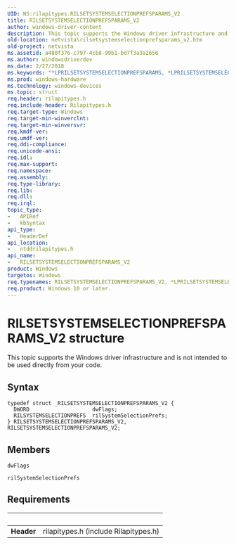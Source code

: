 ```yaml
---
UID: NS:rilapitypes.RILSETSYSTEMSELECTIONPREFSPARAMS_V2
title: RILSETSYSTEMSELECTIONPREFSPARAMS_V2
author: windows-driver-content
description: This topic supports the Windows driver infrastructure and is not intended to be used directly from your code.
old-location: netvista\rilsetsystemselectionprefsparams_v2.htm
old-project: netvista
ms.assetid: a480f376-c797-4cb8-99b1-bd7f3a3a2656
ms.author: windowsdriverdev
ms.date: 2/27/2018
ms.keywords: "*LPRILSETSYSTEMSELECTIONPREFSPARAMS, *LPRILSETSYSTEMSELECTIONPREFSPARAMS_V2, RILSETSYSTEMSELECTIONPREFSPARAMS, RILSETSYSTEMSELECTIONPREFSPARAMS_V2, RILSETSYSTEMSELECTIONPREFSPARAMS_V2 structure [Network Drivers Starting with Windows Vista], netvista.rilsetsystemselectionprefsparams_v2, ntddrilapitypes/RILSETSYSTEMSELECTIONPREFSPARAMS_V2"
ms.prod: windows-hardware
ms.technology: windows-devices
ms.topic: struct
req.header: rilapitypes.h
req.include-header: Rilapitypes.h
req.target-type: Windows
req.target-min-winverclnt: 
req.target-min-winversvr: 
req.kmdf-ver: 
req.umdf-ver: 
req.ddi-compliance: 
req.unicode-ansi: 
req.idl: 
req.max-support: 
req.namespace: 
req.assembly: 
req.type-library: 
req.lib: 
req.dll: 
req.irql: 
topic_type:
-	APIRef
-	kbSyntax
api_type:
-	HeaderDef
api_location:
-	ntddrilapitypes.h
api_name:
-	RILSETSYSTEMSELECTIONPREFSPARAMS_V2
product: Windows
targetos: Windows
req.typenames: RILSETSYSTEMSELECTIONPREFSPARAMS_V2, *LPRILSETSYSTEMSELECTIONPREFSPARAMS_V2, RILSETSYSTEMSELECTIONPREFSPARAMS, *LPRILSETSYSTEMSELECTIONPREFSPARAMS
req.product: Windows 10 or later.
---
```


# RILSETSYSTEMSELECTIONPREFSPARAMS_V2 structure
This topic supports the Windows driver infrastructure and is not intended to be used directly from your code.

## Syntax
````
typedef struct _RILSETSYSTEMSELECTIONPREFSPARAMS_V2 {
  DWORD                    dwFlags;
  RILSYSTEMSELECTIONPREFS  rilSystemSelectionPrefs;
} RILSETSYSTEMSELECTIONPREFSPARAMS_V2, RILSETSYSTEMSELECTIONPREFSPARAMS_V2;
````

## Members


`dwFlags`



`rilSystemSelectionPrefs`




## Requirements
| &nbsp; | &nbsp; |
| ---- |:---- |
| **Header** | rilapitypes.h (include Rilapitypes.h) |